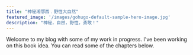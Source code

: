 ```yaml
---
title: "神秘湘鄂西﹒野性大自然"
featured_image: '/images/gohugo-default-sample-hero-image.jpg'
description: "神秘，自然，野性，勇敢！"
---
```

Welcome to my blog with some of my work in progress. I've been working on this book idea. You can read some of the chapters below.
